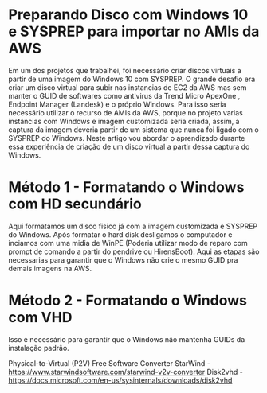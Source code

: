 # Preparando Disco com Windows 10 e SYSPREP para importar no AMIs da AWS



Em um dos projetos que trabalhei, foi necessário criar discos virtuais a partir de uma imagem do Windows 10 com SYSPREP. O grande desafio era criar um disco virtual para subir nas instancias de EC2 da AWS mas sem manter o GUID de softwares como antivirus da Trend Micro ApexOne , Endpoint Manager (Landesk) e o próprio Windows. Para isso seria necessário utilizar o recurso de AMIs da AWS, porque no projeto varias instâncias com Windows e imagem customizada seria criada, assim, a captura da imagem deveria partir de um sistema que nunca foi ligado com o SYSPREP do Windows. Neste artigo vou abordar o aprendizado durante essa experiência de criação de um disco virtual a partir dessa captura do Windows. 


# Método 1 - Formatando o Windows com HD secundário

Aqui formatamos um disco fisico já com a imagem customizada e SYSPREP do Windows. Após formatar o hard disk desligamos o computador e inciamos com uma midia de WinPE (Poderia utilizar modo de reparo com prompt de comando a partir do pendrive ou HirensBoot). Aqui as etapas são necessarias para garantir que o Windows não crie o mesmo GUID pra demais imagens na AWS.


# Método 2 - Formatando o Windows com VHD




Isso é necessário para garantir que o Windows não mantenha GUIDs da instalação padrão. 

Physical-to-Virtual (P2V)
Free Software Converter
StarWind - https://www.starwindsoftware.com/starwind-v2v-converter
Disk2vhd - https://docs.microsoft.com/en-us/sysinternals/downloads/disk2vhd



